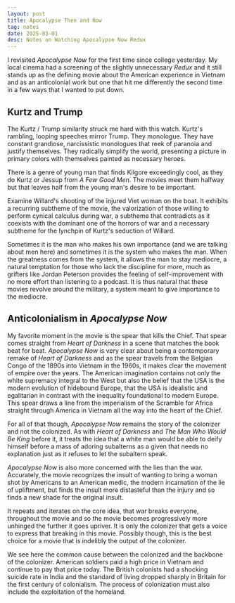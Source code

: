 ```yaml
---
layout: post
title: Apocalypse Then and Now
tag: notes
date: 2025-03-01
desc: Notes on Watching Apocalypse Now Redux
---
```


I revisited *Apocalypse Now* for the first time since college yesterday. My local cinema had a screening of the slightly unnecessary *Redux* and it still stands up as the defining movie about the American experience in Vietnam and as an anticolonial work but one that hit me differently the second time in a few ways that I wanted to put down.

## Kurtz and Trump

The Kurtz / Trump similarity struck me hard with this watch. Kurtz's rambling, looping speeches mirror Trump. They monologue. They have constant grandiose, narcissistic monologues that reek of paranoia and justify themselves. They radically simplify the world, presenting a picture in primary colors with themselves painted as necessary heroes.

There is a genre of young man that finds Kilgore exceedingly cool, as they do Kurtz or Jessup from *A Few Good Men*. The movies meet them halfway but that leaves half from the young man's desire to be important.

Examine Willard's shooting of the injured Viet woman on the boat. It exhibits a recurring subtheme of the movie, the valorization of those willing to perform cynical calculus during war, a subtheme that contradicts as it coexists with the dominant one of the horrors of war and a necessary subtheme for the lynchpin of Kurtz's seduction of Willard.

Sometimes it is the man who makes his own importance (and we are talking about men here) and sometimes it is the system who makes the man. When the greatness comes from the system, it allows the man to stay mediocre, a natural temptation for those who lack the discipline for more, much as grifters like Jordan Peterson provides the feeling of self-improvement with no more effort than listening to a podcast. It is thus natural that these movies revolve around the military, a system meant to give importance to the mediocre.

## Anticolonialism in *Apocalypse Now*

My favorite moment in the movie is the spear that kills the Chief. That spear comes straight from *Heart of Darkness* in a scene that matches the book beat for beat. *Apocalypse Now* is very clear about being a contemporary remake of *Heart of Darkness* and as the spear travels from the Belgian Congo of the 1890s into Vietnam in the 1960s, it makes clear the movement of empire over the years. The American imagination contains not only the white supremacy integral to the West but also the belief that the USA is the modern evolution of hidebound Europe, that the USA is idealistic and egalitarian in contrast with the inequality foundational to modern Europe. This spear draws a line from the imperialism of the Scramble for Africa straight through America in Vietnam all the way into the heart of the Chief.

For all of that though, *Apocalypse Now* remains the story of the colonizer and not the colonized. As with *Heart of Darkness* and *The Man Who Would Be King* before it, it treats the idea that a white man would be able to deify himself before a mass of adoring subalterns as a given that needs no explanation just as it refuses to let the subaltern speak.

*Apocalypse Now* is also more concerned with the lies than the war. Accurately, the movie recognizes the insult of wanting to bring a woman shot by Americans to an American medic, the modern incarnation of the lie of upliftment, but finds the insult more distasteful than the injury and so finds a new shade for the original insult.

It repeats and iterates on the core idea, that war breaks everyone, throughout the movie and so the movie becomes progressively more unhinged the further it goes upriver. It is only the colonizer that gets a voice to express that breaking in this movie. Possibly though, this is the best choice for a movie that is indelibly the output of the colonizer.

We see here the common cause between the colonized and the backbone of the colonizer. American soldiers paid a high price in Vietnam and continue to pay that price today. The British colonists had a shocking suicide rate in India and the standard of living dropped sharply in Britain for the first century of colonialism. The process of colonization must also include the exploitation of the homeland.